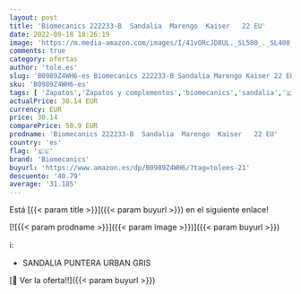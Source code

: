 ```yaml
---
layout: post
title: 'Biomecanics 222233-B  Sandalia  Marengo  Kaiser   22 EU'
date: 2022-09-18 18:26:19
image: 'https://m.media-amazon.com/images/I/41vORcJD8UL._SL500_._SL400_.jpg'
comments: true
category: ofertas
author: 'tole.es'
slug: 'B0989Z4WH6-es Biomecanics 222233-B Sandalia Marengo Kaiser 22 EU'
sku: 'B0989Z4WH6-es'
tags: [ 'Zapatos','Zapatos y complementos','biomecanics','sandalia','🇪🇸', ]
actualPrice: 30.14 EUR
currency: EUR
price: 30.14
comparePrice: 50.9 EUR
prodname: 'Biomecanics 222233-B  Sandalia  Marengo  Kaiser   22 EU'
country: 'es'
flag: '🇪🇸'
brand: 'Biomecanics'
buyurl: 'https://www.amazon.es/dp/B0989Z4WH6/?tag=tolees-21'
descuento: '40.79'
average: '31.185'
---
```


Está [{{< param title >}}]({{< param buyurl >}}) en el siguiente enlace!

[![{{< param prodname >}}]({{< param image >}})]({{< param buyurl >}})

ℹ️:

- SANDALIA PUNTERA URBAN GRIS

[🛒 Ver la oferta!!]({{< param buyurl >}})
